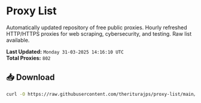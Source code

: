 # Proxy List

Automatically updated repository of free public proxies. Hourly refreshed HTTP/HTTPS proxies for web scraping, cybersecurity, and testing. Raw list available.

**Last Updated:** `Monday 31-03-2025 14:16:10 UTC`  
**Total Proxies:** `802`

## 📥 Download
```bash
curl -O https://raw.githubusercontent.com/theriturajps/proxy-list/main/proxies.txt

